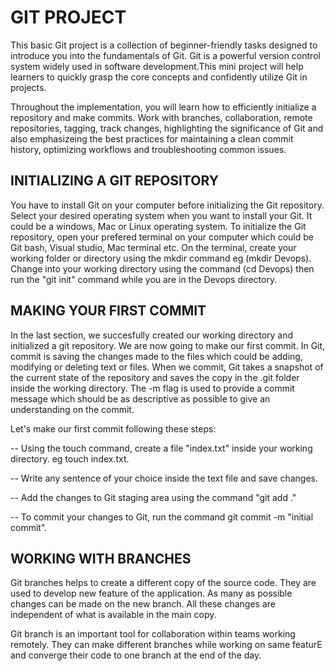 # GIT PROJECT
  This basic Git project is a collection of beginner-friendly tasks designed to introduce you into the fundamentals of Git. Git is a powerful version control system widely used in software development.This mini project will help learners to quickly grasp the core concepts and confidently utilize Git in projects.

  Throughout the implementation, you will learn how to efficiently initialize a repository and make commits. Work with branches, collaboration, remote repositories, tagging, track changes, highlighting the significance of Git and also emphasizeing the best practices for maintaining a clean commit history, optimizing workflows and troubleshooting common issues.
## INITIALIZING A GIT REPOSITORY
  You have to install Git on your computer before initializing the Git repository. Select your desired operating system when you want to install your Git. It could be a windows, Mac or Linux operating system. To initialize the Git repository, open your prefered terminal on your computer which could  be Git bash, Visual studio, Mac terminal etc. On the terminal, create your working folder or directory using the mkdir command eg (mkdir Devops). Change into your working directory using the command (cd Devops) then run the "git init" command while you are in the Devops directory.
## MAKING YOUR FIRST COMMIT  
  In the last section, we succesfully created our working directory and initialized a git repository. We are now going to make our first commit. In Git, commit is saving the changes made to the files which could be adding, modifying or deleting text or files. When we commit, Git takes a snapshot of the current state of the repository and saves the copy in the .git folder inside the working directory. The -m flag is used to provide a commit message which should be as descriptive as possible to give an understanding on the commit.
  
  Let's make our first commit following these steps:
    
  -- Using the touch command, create a file "index.txt" inside your working directory. eg touch index.txt.
  
  -- Write any sentence of your choice inside the text file and save changes.

  -- Add the changes to Git staging area using the command "git add ."

  -- To commit your changes to Git, run the command git commit -m "initial commit".
## WORKING WITH BRANCHES  
  Git branches helps to create a different copy of the source code. They are used to develop new feature of the application. As many as possible changes can be made on the new branch. All these changes are independent of what is available in the main copy.

  Git branch is an important tool for collaboration within teams working remotely. They can make different branches while working on same featurE and converge their code to one branch at the end of the day.
  

